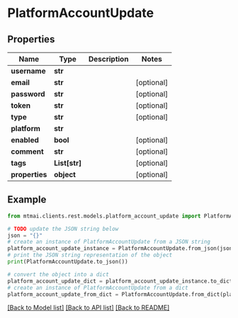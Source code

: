 # PlatformAccountUpdate


## Properties

Name | Type | Description | Notes
------------ | ------------- | ------------- | -------------
**username** | **str** |  | 
**email** | **str** |  | [optional] 
**password** | **str** |  | [optional] 
**token** | **str** |  | [optional] 
**type** | **str** |  | [optional] 
**platform** | **str** |  | 
**enabled** | **bool** |  | [optional] 
**comment** | **str** |  | [optional] 
**tags** | **List[str]** |  | [optional] 
**properties** | **object** |  | [optional] 

## Example

```python
from mtmai.clients.rest.models.platform_account_update import PlatformAccountUpdate

# TODO update the JSON string below
json = "{}"
# create an instance of PlatformAccountUpdate from a JSON string
platform_account_update_instance = PlatformAccountUpdate.from_json(json)
# print the JSON string representation of the object
print(PlatformAccountUpdate.to_json())

# convert the object into a dict
platform_account_update_dict = platform_account_update_instance.to_dict()
# create an instance of PlatformAccountUpdate from a dict
platform_account_update_from_dict = PlatformAccountUpdate.from_dict(platform_account_update_dict)
```
[[Back to Model list]](../README.md#documentation-for-models) [[Back to API list]](../README.md#documentation-for-api-endpoints) [[Back to README]](../README.md)


